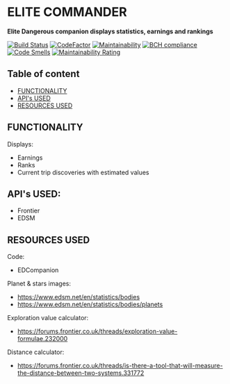 # ELITE COMMANDER

**Elite Dangerous companion displays statistics, earnings and rankings**

[![Build Status](https://github.com/devries48/elitecommander/workflows/master/badge.svg)](https://github.com/devries48/elitecommander/actions)
[![CodeFactor](https://www.codefactor.io/repository/github/devries48/elitecommander/badge)](https://www.codefactor.io/repository/github/devries48/elitecommander)
[![Maintainability](https://api.codeclimate.com/v1/badges/48e342cdcbfb66584fca/maintainability)](https://codeclimate.com/github/devries48/EliteCommander/maintainability)
[![BCH compliance](https://bettercodehub.com/edge/badge/devries48/EliteCommander?branch=master)](https://bettercodehub.com/)
[![Code Smells](https://sonarcloud.io/api/project_badges/measure?project=devries48_EliteCommander&metric=code_smells)](https://sonarcloud.io/dashboard?id=devries48_EliteCommander)
[![Maintainability Rating](https://sonarcloud.io/api/project_badges/measure?project=devries48_EliteCommander&metric=sqale_rating)](https://sonarcloud.io/dashboard?id=devries48_EliteCommander)
## Table of content
- [FUNCTIONALITY](#functionality)
- [API's USED](#apis-used)
- [RESOURCES USED](#resources-used)


## FUNCTIONALITY

Displays:
- Earnings
- Ranks
- Current trip discoveries with estimated values
 
 
## API's USED:
- Frontier
- EDSM

## RESOURCES USED

Code:
 - EDCompanion
 
Planet & stars images:
 - https://www.edsm.net/en/statistics/bodies
 - https://www.edsm.net/en/statistics/bodies/planets
  
Exploration value calculator: 
 - https://forums.frontier.co.uk/threads/exploration-value-formulae.232000

Distance calculator: 
 - https://forums.frontier.co.uk/threads/is-there-a-tool-that-will-measure-the-distance-between-two-systems.331772
